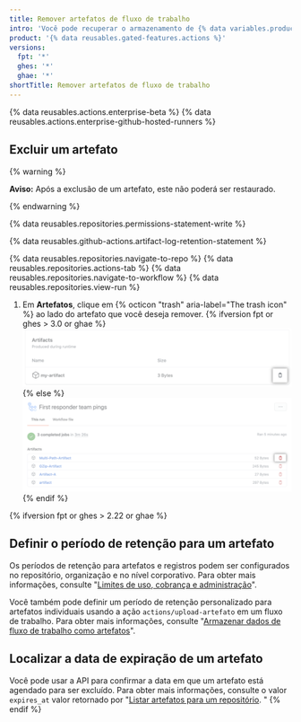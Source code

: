 ```yaml
---
title: Remover artefatos de fluxo de trabalho
intro: 'Você pode recuperar o armazenamento de {% data variables.product.prodname_actions %} utilizado, excluindo artefatos antes de expirarem em {% data variables.product.product_name %}.'
product: '{% data reusables.gated-features.actions %}'
versions:
  fpt: '*'
  ghes: '*'
  ghae: '*'
shortTitle: Remover artefatos de fluxo de trabalho
---
```


{% data reusables.actions.enterprise-beta %}
{% data reusables.actions.enterprise-github-hosted-runners %}

## Excluir um artefato

{% warning %}

**Aviso:** Após a exclusão de um artefato, este não poderá ser restaurado.

{% endwarning %}

{% data reusables.repositories.permissions-statement-write %}

{% data reusables.github-actions.artifact-log-retention-statement %}

{% data reusables.repositories.navigate-to-repo %}
{% data reusables.repositories.actions-tab %}
{% data reusables.repositories.navigate-to-workflow %}
{% data reusables.repositories.view-run %}
1. Em **Artefatos**, clique em
{% octicon "trash" aria-label="The trash icon" %} ao lado do artefato que você deseja remover.
    {% ifversion fpt or ghes > 3.0 or ghae %}
    ![Menu suspenso para excluir o artefato](/assets/images/help/repository/actions-delete-artifact-updated.png)
    {% else %}
    ![Menu suspenso para excluir o artefato](/assets/images/help/repository/actions-delete-artifact.png)
    {% endif %}

{% ifversion fpt or ghes > 2.22 or ghae %}
## Definir o período de retenção para um artefato

Os períodos de retenção para artefatos e registros podem ser configurados no repositório, organização e no nível corporativo. Para obter mais informações, consulte "[Limites de uso, cobrança e administração](/actions/reference/usage-limits-billing-and-administration#artifact-and-log-retention-policy)".

Você também pode definir um período de retenção personalizado para artefatos individuais usando a ação `actions/upload-artefato` em um fluxo de trabalho. Para obter mais informações, consulte "[Armazenar dados de fluxo de trabalho como artefatos](/actions/guides/storing-workflow-data-as-artifacts#configuring-a-custom-artifact-retention-period)".

## Localizar a data de expiração de um artefato

Você pode usar a API para confirmar a data em que um artefato está agendado para ser excluído. Para obter mais informações, consulte o valor `expires_at` valor retornado por "[Listar artefatos para um repositório](/rest/reference/actions#artifacts). "
{% endif %}
